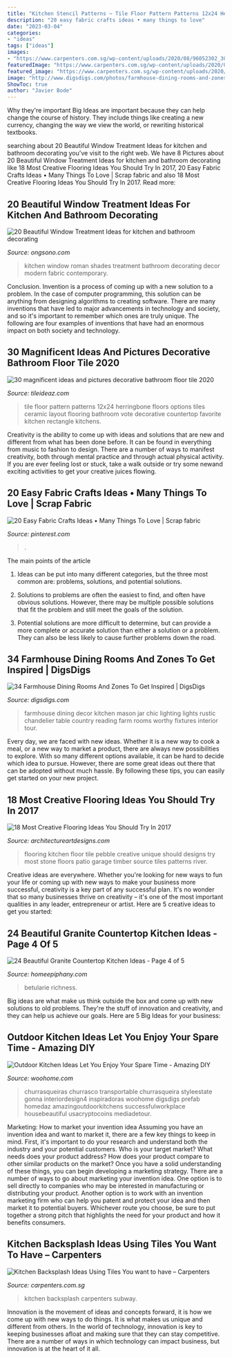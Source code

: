 ```yaml
---
title: "Kitchen Stencil Patterns ~ Tile Floor Pattern Patterns 12x24 Herringbone Floors Options Tiles Ceramic Layout Flooring Bathroom Vote Decorative Countertop Favorite Kitchen Rectangle Kitchens"
description: "20 easy fabric crafts ideas • many things to love"
date: "2023-03-04"
categories:
- "ideas"
tags: ["ideas"]
images:
- "https://www.carpenters.com.sg/wp-content/uploads/2020/08/96052302_3086837364717303_4818992343069753344_o.jpg"
featuredImage: "https://www.carpenters.com.sg/wp-content/uploads/2020/08/96052302_3086837364717303_4818992343069753344_o.jpg"
featured_image: "https://www.carpenters.com.sg/wp-content/uploads/2020/08/96052302_3086837364717303_4818992343069753344_o.jpg"
image: "http://www.digsdigs.com/photos/farmhouse-dining-rooms-and-zones-to-get-inspired-36.jpg"
ShowToc: true
author: "Javier Bode"
---
```



Why they're important
Big Ideas are important because they can help change the course of history. They include things like creating a new currency, changing the way we view the world, or rewriting historical textbooks.

	

		
searching about 20 Beautiful Window Treatment Ideas for kitchen and bathroom decorating you've visit to the right web. We have 8 Pictures about 20 Beautiful Window Treatment Ideas for kitchen and bathroom decorating like 18 Most Creative Flooring Ideas You Should Try In 2017, 20 Easy Fabric Crafts Ideas • Many Things To Love | Scrap fabric and also 18 Most Creative Flooring Ideas You Should Try In 2017. Read more:
		
    
## 20 Beautiful Window Treatment Ideas For Kitchen And Bathroom Decorating

<img loading=lazy src="http://www.decor4all.com/wp-content/uploads/2015/07/modern-kitchen-decor-roman-shades-window-treatment-ideas-7.jpg" onerror="this.onerror=null;this.src='https://tse3.mm.bing.net/th?id=OIP.Vw0JFy0Sa__ciFjNRouHyQAAAA&amp;pid=15.1';" alt="20 Beautiful Window Treatment Ideas for kitchen and bathroom decorating">

_Source: ongsono.com_

>kitchen window roman shades treatment bathroom decorating decor modern fabric contemporary. 

	

Conclusion.
Invention is a process of coming up with a new solution to a problem. In the case of computer programming, this solution can be anything from designing algorithms to creating software. There are many inventions that have led to major advancements in technology and society, and so it's important to remember which ones are truly unique. The following are four examples of inventions that have had an enormous impact on both society and technology.

    
## 30 Magnificent Ideas And Pictures Decorative Bathroom Floor Tile 2020

<img loading=lazy src="https://www.tileideaz.com/wp-content/uploads/2015/11/e-best-ceramic-tile-countertop-patterns-floor-tile-patterns-for-kitchens-floor-tile-patterns-for-living-room-floor-tile-patterns-for-small-bathrooms-floor-tile-patterns-for-bathrooms-floo.jpg" onerror="this.onerror=null;this.src='https://tse1.mm.bing.net/th?id=OIP.Ejijy_WSL_j_rNp7G8rV1AHaFY&amp;pid=15.1';" alt="30 magnificent ideas and pictures decorative bathroom floor tile 2020">

_Source: tileideaz.com_

>tile floor pattern patterns 12x24 herringbone floors options tiles ceramic layout flooring bathroom vote decorative countertop favorite kitchen rectangle kitchens. 

	

Creativity is the ability to come up with ideas and solutions that are new and different from what has been done before. It can be found in everything from music to fashion to design. There are a number of ways to manifest creativity, both through mental practice and through actual physical activity. If you are ever feeling lost or stuck, take a walk outside or try some newand exciting activities to get your creative juices flowing.

    
## 20 Easy Fabric Crafts Ideas • Many Things To Love | Scrap Fabric

<img loading=lazy src="https://i.pinimg.com/736x/ed/54/ad/ed54ad3b6a8b293e2158e3ad6fed2890.jpg" onerror="this.onerror=null;this.src='https://tse1.mm.bing.net/th?id=OIP.dpN4zVzxH_8XjvvCvG3h0QHaLG&amp;pid=15.1';" alt="20 Easy Fabric Crafts Ideas • Many Things To Love | Scrap fabric">

_Source: pinterest.com_

>. 

	

The main points of the article
1. Ideas can be put into many different categories, but the three most common are: problems, solutions, and potential solutions.
2. Solutions to problems are often the easiest to find, and often have obvious solutions. However, there may be multiple possible solutions that fit the problem and still meet the goals of the solution.

3. Potential solutions are more difficult to determine, but can provide a more complete or accurate solution than either a solution or a problem. They can also be less likely to cause further problems down the road.

    
## 34 Farmhouse Dining Rooms And Zones To Get Inspired | DigsDigs

<img loading=lazy src="http://www.digsdigs.com/photos/farmhouse-dining-rooms-and-zones-to-get-inspired-36.jpg" onerror="this.onerror=null;this.src='https://tse2.mm.bing.net/th?id=OIP.1Ya3NueWgzSm_4Q0SyAIowHaKX&amp;pid=15.1';" alt="34 Farmhouse Dining Rooms And Zones To Get Inspired | DigsDigs">

_Source: digsdigs.com_

>farmhouse dining decor kitchen mason jar chic lighting lights rustic chandelier table country reading farm rooms worthy fixtures interior tour. 

	

Every day, we are faced with new ideas. Whether it is a new way to cook a meal, or a new way to market a product, there are always new possibilities to explore. With so many different options available, it can be hard to decide which idea to pursue. However, there are some great ideas out there that can be adopted without much hassle. By following these tips, you can easily get started on your new project.

    
## 18 Most Creative Flooring Ideas You Should Try In 2017

<img loading=lazy src="https://www.architectureartdesigns.com/wp-content/uploads/2017/02/5-2.jpg" onerror="this.onerror=null;this.src='https://tse2.mm.bing.net/th?id=OIP.wrYInbH-Ux-b1mv14IVpDgAAAA&amp;pid=15.1';" alt="18 Most Creative Flooring Ideas You Should Try In 2017">

_Source: architectureartdesigns.com_

>flooring kitchen floor tile pebble creative unique should designs try most stone floors patio garage timber source tiles patterns river. 

	

Creative ideas are everywhere. Whether you're looking for new ways to fun your life or coming up with new ways to make your business more successful, creativity is a key part of any successful plan. It's no wonder that so many businesses thrive on creativity – it's one of the most important qualities in any leader, entrepreneur or artist. Here are 5 creative ideas to get you started: 

    
## 24 Beautiful Granite Countertop Kitchen Ideas - Page 4 Of 5

<img loading=lazy src="https://homeepiphany.com/wp-content/uploads/2016/06/24-Beautiful-Granite-Countertop-Kitchen-Ideas-18.jpg" onerror="this.onerror=null;this.src='https://tse2.mm.bing.net/th?id=OIP.mMfRYgIb7rROZAYSSRyiQQHaE7&amp;pid=15.1';" alt="24 Beautiful Granite Countertop Kitchen Ideas - Page 4 of 5">

_Source: homeepiphany.com_

>betularie richness. 

	

Big ideas are what make us think outside the box and come up with new solutions to old problems. They're the stuff of innovation and creativity, and they can help us achieve our goals. Here are 5 Big Ideas for your business: 

    
## Outdoor Kitchen Ideas Let You Enjoy Your Spare Time - Amazing DIY

<img loading=lazy src="https://www.woohome.com/wp-content/uploads/2014/02/outdoor-kitchen-12.jpg" onerror="this.onerror=null;this.src='https://tse1.mm.bing.net/th?id=OIP.L2mIB8Vur6JPNqFrz7jlnQHaJw&amp;pid=15.1';" alt="Outdoor Kitchen Ideas Let You Enjoy Your Spare Time - Amazing DIY">

_Source: woohome.com_

>churrasqueiras churrasco transportable churrasqueira styleestate gonna interiordesign4 inspiradoras woohome digsdigs prefab homedaz amazingoutdoorkitchens successfulworkplace housebeautiful usacryptocoins mediadetour. 

	

Marketing: How to market your invention idea
Assuming you have an invention idea and want to market it, there are a few key things to keep in mind. First, it's important to do your research and understand both the industry and your potential customers. Who is your target market? What needs does your product address? How does your product compare to other similar products on the market? Once you have a solid understanding of these things, you can begin developing a marketing strategy.
There are a number of ways to go about marketing your invention idea. One option is to sell directly to companies who may be interested in manufacturing or distributing your product. Another option is to work with an invention marketing firm who can help you patent and protect your idea and then market it to potential buyers. Whichever route you choose, be sure to put together a strong pitch that highlights the need for your product and how it benefits consumers.

    
## Kitchen Backsplash Ideas Using Tiles You Want To Have – Carpenters

<img loading=lazy src="https://www.carpenters.com.sg/wp-content/uploads/2020/08/96052302_3086837364717303_4818992343069753344_o.jpg" onerror="this.onerror=null;this.src='https://tse1.mm.bing.net/th?id=OIP.TJJTSUzaXBE_kGhcHJfYpwHaFv&amp;pid=15.1';" alt="Kitchen Backsplash Ideas Using Tiles You want to have – Carpenters">

_Source: carpenters.com.sg_

>kitchen backsplash carpenters subway. 

	

Innovation is the movement of ideas and concepts forward, it is how we come up with new ways to do things. It is what makes us unique and different from others. In the world of technology, innovation is key to keeping businesses afloat and making sure that they can stay competitive. There are a number of ways in which technology can impact business, but innovation is at the heart of it all.

